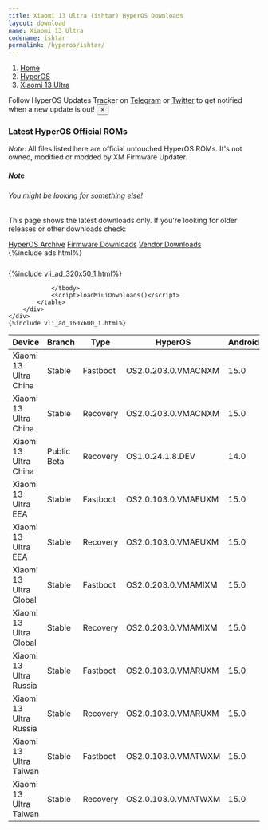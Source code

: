 ```yaml
---
title: Xiaomi 13 Ultra (ishtar) HyperOS Downloads
layout: download
name: Xiaomi 13 Ultra
codename: ishtar
permalink: /hyperos/ishtar/
---
```

<nav aria-label="breadcrumb">
    <ol class="breadcrumb">
        <li class="breadcrumb-item"><a href="/">Home</a></li>
        <li class="breadcrumb-item"><a href="/hyperos/">HyperOS</a></li>
        <li class="breadcrumb-item active" aria-current="page"><a href="/hyperos/ishtar/">Xiaomi 13 Ultra</a></li>
    </ol>
</nav>
<div class="alert alert-primary alert-dismissible fade show" role="alert">
    Follow HyperOS Updates Tracker on <a href="https://t.me/MIUIUpdatesTracker" class="alert-link">Telegram</a>
     or <a href="https://twitter.com/MiFwUpdater" class="alert-link">Twitter</a> to get notified when a new update is out!
    <button type="button" class="close" data-dismiss="alert" aria-label="Close">
        <span aria-hidden="true">&times;</span>
    </button>
</div>

### Latest HyperOS Official ROMs
*Note*: All files listed here are official untouched HyperOS ROMs. It's not owned, modified or modded by XM Firmware Updater.
<div class="card">
  <div class="card-body">
    <h5 class="card-title">Note</h5>
    <h6 class="card-subtitle mb-2 text-muted">You might be looking for something else!</h6>
    <p class="card-text">This page shows the latest downloads only.
     If you're looking for older releases or other downloads check:</p>
    <a href="/archive/hyperos/ishtar/" class="card-link">HyperOS Archive</a>
    <a href="/firmware/ishtar/" class="card-link">Firmware Downloads</a>
    <a href="/vendor/ishtar/" class="card-link">Vendor Downloads</a>
  </div>
</div>
{%include ads.html%}
<div class="row justify-content-center">
    <div class="col-10">
        <div class="table-responsive-md" style="margin-top: 25px;">
            {%include vli_ad_320x50_1.html%}
            <table id="miui" class="display dt-responsive nowrap compact table table-striped table-hover table-sm">
                <thead class="thead-dark">
                    <tr>
                        <th data-ref="device">Device</th>
                        <th data-ref="branch">Branch</th>
                        <th data-ref="type">Type</th>
                        <th data-ref="miui">HyperOS</th>
                        <th data-ref="android">Android</th>
                        <th data-ref="size">Size</th>
                        <th data-ref="size">Date</th>
                        <th data-ref="link">Link</th>
                    </tr>
                </thead>
                <tbody>
                <tr><td>Xiaomi 13 Ultra China</td><td>Stable</td><td>Fastboot</td><td>OS2.0.203.0.VMACNXM</td><td>15.0</td><td>9.0 GB</td><td>2025-06-30</td><td><a href="/hyperos/ishtar/stable/OS2.0.203.0.VMACNXM/">Download</a></td></tr>
<tr><td>Xiaomi 13 Ultra China</td><td>Stable</td><td>Recovery</td><td>OS2.0.203.0.VMACNXM</td><td>15.0</td><td>7.2 GB</td><td>2025-07-07</td><td><a href="/hyperos/ishtar/stable/OS2.0.203.0.VMACNXM/">Download</a></td></tr>
<tr><td>Xiaomi 13 Ultra China</td><td>Public Beta</td><td>Recovery</td><td>OS1.0.24.1.8.DEV</td><td>14.0</td><td>6.7 GB</td><td>2024-01-12</td><td><a href="/hyperos/ishtar/public beta/OS1.0.24.1.8.DEV/">Download</a></td></tr>
<tr><td>Xiaomi 13 Ultra EEA</td><td>Stable</td><td>Fastboot</td><td>OS2.0.103.0.VMAEUXM</td><td>15.0</td><td>8.2 GB</td><td>2025-05-27</td><td><a href="/hyperos/ishtar/stable/OS2.0.103.0.VMAEUXM/">Download</a></td></tr>
<tr><td>Xiaomi 13 Ultra EEA</td><td>Stable</td><td>Recovery</td><td>OS2.0.103.0.VMAEUXM</td><td>15.0</td><td>6.5 GB</td><td>2025-06-27</td><td><a href="/hyperos/ishtar/stable/OS2.0.103.0.VMAEUXM/">Download</a></td></tr>
<tr><td>Xiaomi 13 Ultra Global</td><td>Stable</td><td>Fastboot</td><td>OS2.0.203.0.VMAMIXM</td><td>15.0</td><td>8.2 GB</td><td>2025-07-09</td><td><a href="/hyperos/ishtar/stable/OS2.0.203.0.VMAMIXM/">Download</a></td></tr>
<tr><td>Xiaomi 13 Ultra Global</td><td>Stable</td><td>Recovery</td><td>OS2.0.203.0.VMAMIXM</td><td>15.0</td><td>6.5 GB</td><td>2025-07-15</td><td><a href="/hyperos/ishtar/stable/OS2.0.203.0.VMAMIXM/">Download</a></td></tr>
<tr><td>Xiaomi 13 Ultra Russia</td><td>Stable</td><td>Fastboot</td><td>OS2.0.103.0.VMARUXM</td><td>15.0</td><td>8.1 GB</td><td>2025-05-27</td><td><a href="/hyperos/ishtar/stable/OS2.0.103.0.VMARUXM/">Download</a></td></tr>
<tr><td>Xiaomi 13 Ultra Russia</td><td>Stable</td><td>Recovery</td><td>OS2.0.103.0.VMARUXM</td><td>15.0</td><td>6.4 GB</td><td>2025-06-27</td><td><a href="/hyperos/ishtar/stable/OS2.0.103.0.VMARUXM/">Download</a></td></tr>
<tr><td>Xiaomi 13 Ultra Taiwan</td><td>Stable</td><td>Fastboot</td><td>OS2.0.103.0.VMATWXM</td><td>15.0</td><td>7.5 GB</td><td>2025-05-27</td><td><a href="/hyperos/ishtar/stable/OS2.0.103.0.VMATWXM/">Download</a></td></tr>
<tr><td>Xiaomi 13 Ultra Taiwan</td><td>Stable</td><td>Recovery</td><td>OS2.0.103.0.VMATWXM</td><td>15.0</td><td>6.4 GB</td><td>2025-06-27</td><td><a href="/hyperos/ishtar/stable/OS2.0.103.0.VMATWXM/">Download</a></td></tr>

                </tbody>
                <script>loadMiuiDownloads()</script>
            </table>
        </div>
    </div>
    {%include vli_ad_160x600_1.html%}
</div>
